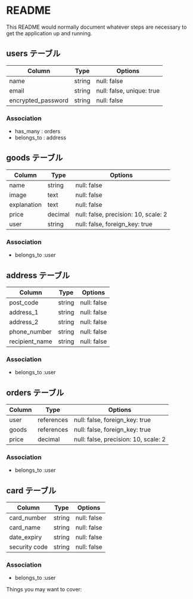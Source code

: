# README

This README would normally document whatever steps are necessary to get the
application up and running.
## users テーブル

| Column             | Type   | Options                   |
| ------------------ | ------ | ------------------------- |
| name               | string | null: false               |
| email              | string | null: false, unique: true |
| encrypted_password | string | null: false               |

### Association

- has_many   : orders
- belongs_to : address

## goods テーブル

| Column             | Type      | Options                              |
| ------------------ | --------- | ------------------------------------ |
| name               | string    | null: false                          |
| image              | text      | null: false                          |
| explanation        | text      | null: false                          |
| price              | decimal   | null: false, precision: 10, scale: 2 |
| user               | string    | null: false, foreign_key: true       |

### Association

- belongs_to :user

## address テーブル

| Column          | Type   | Options                        |
| --------------- | ------ | ------------------------------ |
| post_code       | string | null: false                    |
| address_1       | string | null: false                    |
| address_2       | string | null: false                    |
| phone_number    | string | null: false                    |
| recipient_name  | string | null: false                    |

### Association

- belongs_to :user

## orders テーブル

| Column  | Type       | Options                              |
| ------- | ---------- | ------------------------------------ |
| user    | references | null: false, foreign_key: true       |
| goods   | references | null: false, foreign_key: true       |
| price   | decimal    | null: false, precision: 10, scale: 2 |

### Association

- belongs_to :user

## card テーブル

| Column        | Type       | Options                              |
| ------------  | ---------- | ------------------------------------ |
| card_number   | string     | null: false                          |
| card_name     | string     | null: false                          |
| date_expiry   | string     | null: false                          |
| security code | string     | null: false                          |

### Association

- belongs_to :user

Things you may want to cover: